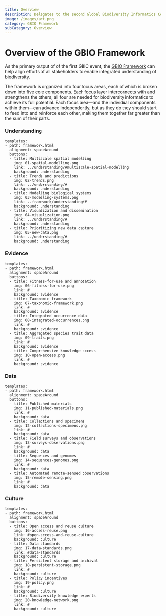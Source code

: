 ```yaml
---
title: Overview
description: Delegates to the second Global Biodiversity Informatics Conference (GBIC2) called for a global alliance for biodiversity knowledge to align efforts to deliver current, accurate and comprehensive data, information and knowledge on the world's biodiversity. 
image: /images/art.png
category: GBIO Framework
subCategory: Overview
---
```

Overview of the GBIO Framework
===================

As the primary output of of the first GBIC event, the [GBIO Framework](https://doi.org/10.15468/6jxa-yb44) can help align efforts of all stakeholders to enable integrated understanding of biodiversity.

The framework is organized into four focus areas, each of which is broken down into five core components. Each focus layer interconnects with and strengthens the others; all four are needed for biodiversity informatics to achieve its full potential. Each focus area—and the individual components within them—can advance independently, but as they do they should start to feed into and reinforce each other, making them together far greater than the sum of their parts.

### Understanding

<!---
styled custom component
you can have one or more buttons.
alignmenment options: left, center, spaceAround
title: what text should go below the icon
icon options are the ones provided in the icons folder. As of 3 feb 2019 those are: 
link: where to link to
background options: understanding, evidence, data, culture
-->
```styledYaml
templates:
- path: framework.html
  alignment: spaceAround
  buttons:
  - title: Multiscale spatial modelling
    img: 01-spatial-modelling.png
    link: ../understanding/#multiscale-spatial-modelling
    background: understanding
  - title: Trends and predictions
    img: 02-trends.png
    link: ../understanding/#
    background: understanding
  - title: Modelling biological systems
    img: 03-modelling-systems.png
    link: ..framework/understanding/#
    background: understanding
  - title: Visualization and dissemination
    img: 04-visualization.png
    link: ../understanding/#
    background: understanding
  - title: Prioritizing new data capture
    img: 05-new-data.png
    link: ../understanding/#
    background: understanding
```

### Evidence

```styledYaml
templates:
- path: framework.html
  alignment: spaceAround
  buttons:
  - title: Fitness-for-use and annotation
    img: 06-fitness-for-use.png
    link: #
    background: evidence
  - title: Taxonomic framework
    img: 07-taxonomic-framework.png
    link: #
    background: evidence
  - title: Integrated occurrence data
    img: 08-integrated-occurrences.png
    link: #
    background: evidence
  - title: Aggregated species trait data
    img: 09-traits.png
    link: #
    background: evidence
  - title: Comprehensive knowledge access
    img: 10-open-access.png
    link: #
    background: evidence
```

### Data

```styledYaml
templates:
- path: framework.html
  alignment: spaceAround
  buttons:
  - title: Published materials
    img: 11-published-materials.png
    link: #
    background: data
  - title: Collections and specimens
    img: 12-collections-specimens.png
    link: #
    background: data
  - title: Field surveys and observations
    img: 13-surveys-observations.png
    link: #
    background: data
  - title: Sequences and genomes
    img: 14-sequences-genomes.png
    link: #
    background: data
  - title: Automated remote-sensed observations
    img: 15-remote-sensing.png
    link: #
    background: data
```

### Culture

```styledYaml
templates:
- path: framework.html
  alignment: spaceAround
  buttons:
  - title: Open access and reuse culture
    img: 16-access-reuse.png
    link: #open-access-and-reuse-culture
    background: culture
  - title: Data standards
    img: 17-data-standards.png
    link: #data-standards
    background: culture
  - title: Persistent storage and archival
    img: 18-persistent-storage.png
    link: #
    background: culture
  - title: Policy incentives
    img: 19-policy.png
    link: #
    background: culture
  - title: Biodiversity knowledge experts
    img: 20-knowledge-network.png
    link: #
    background: culture
```
